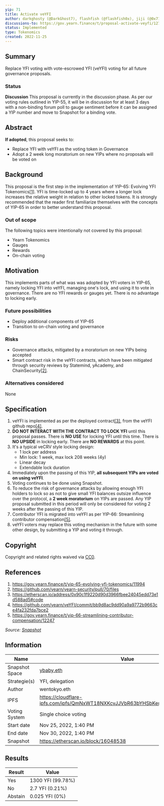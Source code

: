 ```yaml
---
yip: 71
title: Activate veYFI
author: darkghosty (@DarkGhost7), flashfish (@flashfish0x), jiji (@0x7171), saltyfacu(@saltyfacu)
discussions-to: https://gov.yearn.finance/t/proposal-activate-veyfi/12783
status: Implemented
type: Tokenomics
created: 2022-11-25
---
```


## Summary

Replace YFI voting with vote-escrowed YFI (veYFI) voting for all future governance proposals.  

### Status

**Discussion**
This proposal is currently in the discussion phase. As per our voting rules outlined in YIP-55, it will be in discussion for at least 3 days with a non-binding forum poll to gauge sentiment before it can be assigned a YIP number and move to Snapshot for a binding vote.


## Abstract

**If adopted**, this proposal seeks to:
* Replace YFI with veYFI as the voting token in Governance
* Adopt a 2 week long moratorium on new YIPs where no proposals will be voted on   

## Background

This proposal is the first step in the implementation of YIP-65: Evolving YFI Tokenomics[[1]](#References). YFI is time-locked up to 4 years where a longer lock increases the relative weight in relation to other locked tokens. It is strongly recommended that the reader first familiarize themselves with the concepts of YIP-65 in order to better understand this proposal.

### Out of scope

The following topics were intentionally not covered by this proposal:
* Yearn Tokenomics
* Gauges
* Rewards
* On-chain voting
 
## Motivation

This implements parts of what was was adopted by YFI voters in YIP-65, namely locking YFI into veYFI, managing one's lock, and using it to vote in governance. There are no YFI rewards or gauges yet. There is no advantage to locking early.

### Future possibilities
* Deploy additional components of YIP-65
* Transition to on-chain voting and governance

### Risks

* Governance attacks, mitigated by a moratorium on new YIPs being accepted
* Smart contract risk in the veYFI contracts, which have been mitigated through security reviews by Statemind, yAcademy, and ChainSecurity[[2]](#References).

### Alternatives considered

None

## Specification

1. veYFI is implemented as per the deployed contract[[3]](#References), from the veYFI github repo[[4]](#References).
2. **DO NOT INTERACT WITH THE CONTRACT TO LOCK YFI** until this proposal passes. There is **NO USE** for locking YFI until this time. There is **NO UPSIDE** in locking early. There are **NO REWARDS** at this point.
3. It's a typical veCRV style locking design:
   * 1 lock per address
   * Min lock: 1 week, max lock 208 weeks (4y)
   * Linear decay
   * Extendable lock duration
4. Immediately upon the passing of this YIP, **all subsequent YIPs are voted on using veYFI**.
5. Voting continues to be done using Snapshot. 
6. To reduce the risk of governance attacks by allowing enough YFI holders to lock so as not to give small YFI balances outsize influence over the protocol, a **2 week moratorium** on YIPs are passed. Any YIP proposal submitted in this period will only be considered for voting 2 weeks after the passing of this YIP.
7. Contributor YFI is migrated into veYFI as per YIP-66: Streamlining contributor compensation[[5]](#References).  
8. veYFI voters may replace this voting mechanism in the future with some other design, by submitting a YIP and voting it through.

## Copyright

Copyright and related rights waived via [CC0](https://creativecommons.org/publicdomain/zero/1.0/).

## References

1. https://gov.yearn.finance/t/yip-65-evolving-yfi-tokenomics/11994
1. https://github.com/yearn/yearn-security/pull/70/files
1. https://etherscan.io/address/0x90c1f9220d90d3966fbee24045edd73e1d588ad5#code
1. https://github.com/yearn/veYFI/commit/bb9d8ac9dd90a9a9772b9663ce4fa232fda7bce2 
1. https://gov.yearn.finance/t/yip-66-streamlining-contributor-compensation/12247

_Source: [Snapshot](https://snapshot.org/#/ybaby.eth/proposal/0xc50b60f712adb8568f10f565fc467e8c5d8fe1f4920683696f81c7920397942a)_

## Information

| Name          | Value                                                                           |
| ------------- | ------------------------------------------------------------------------------- |
| Snapshot Space| [ybaby.eth](https://snapshot.org/#/ybaby.eth)                                   |
| Strategie(s)  | YFI, delegation                                                                 |
| Author        | wentokyo.eth                                                                    |
| IPFS          | https://cloudflare-ipfs.com/ipfs/QmNxWT18NXKcvJJVbR63bYHSbKenw1oKP95wuzLM8dicrc |
| Voting System | Single choice voting                                                            |
| Start date    | Nov 25, 2022, 1:40 PM                                                           |
| End date      | Nov 30, 2022, 1:40 PM                                                           |
| Snapshot      | https://etherscan.io/block/16048538                                             |

## Results

| Result  | Value             |
| ------  | ----------------- |
| Yes     | 1300 YFI (99.78%) |
| No      | 2.7 YFI (0.21%)   |
| Abstain | 0.025 YFI (0%)    |